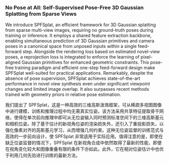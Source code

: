 ### No Pose at All: Self-Supervised Pose-Free 3D Gaussian Splatting from Sparse Views

We introduce SPFSplat, an efficient framework for 3D Gaussian splatting from sparse multi-view images, requiring no ground-truth poses during training or inference. It employs a shared feature extraction backbone, enabling simultaneous prediction of 3D Gaussian primitives and camera poses in a canonical space from unposed inputs within a single feed-forward step. Alongside the rendering loss based on estimated novel-view poses, a reprojection loss is integrated to enforce the learning of pixel-aligned Gaussian primitives for enhanced geometric constraints. This pose-free training paradigm and efficient one-step feed-forward design make SPFSplat well-suited for practical applications. Remarkably, despite the absence of pose supervision, SPFSplat achieves state-of-the-art performance in novel view synthesis even under significant viewpoint changes and limited image overlap. It also surpasses recent methods trained with geometry priors in relative pose estimation.

我们提出了 SPFSplat，这是一种高效的三维高斯泼溅框架，可从稀疏多视图图像中进行建模，训练和推理过程中均无需真实位姿。该方法采用共享特征提取骨干网络，使得在单次前向推理中即可从无位姿输入同时预测标准空间下的三维高斯基元和相机位姿。除了基于估计的新视角位姿的渲染损失外，还引入了重投影损失，以强化像素对齐的高斯基元学习，从而增强几何约束。这种无位姿监督的训练范式与高效的一步前向设计，使 SPFSplat 非常适用于实际应用。值得注意的是，即使在缺乏位姿监督的情况下，SPFSplat 在新视角合成中依然取得了最新的性能，即便在视角变化较大和图像重叠有限的条件下亦如此。此外，它在相对位姿估计中也优于利用几何先验进行训练的最新方法。
